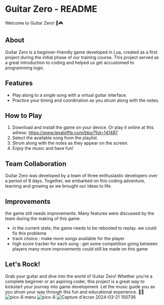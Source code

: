 # Guitar Zero - README

Welcome to Guitar Zero! 🎸🎮

## About

Guitar Zero is a beginner-friendly game developed in Lua, created as a first project during the initial phase of our training course. This project served as a great introduction to coding and helped us get accustomed to programming logic.

## Features

- Play along to a single song with a virtual guitar interface.
- Practice your timing and coordination as you strum along with the notes.

## How to Play

1. Download and install the game on your device.
   Or play it online at this adress: https://www.lexaloffle.com/bbs/?tid=141487
3. Select the available song from the playlist.
4. Strum along with the notes as they appear on the screen.
5. Enjoy the music and have fun!

## Team Collaboration

Guitar Zero was developed by a team of three enthusiastic developers over a period of 8 days. Together, we embarked on this coding adventure, learning and growing as we brought our ideas to life.

## Improvements

the game still needs improvements. Many features were discussed by the team during the making of this game. 
- in the current state, the game needs to be rebooted to replay. we could fix this probleme
- track choice : make more songs available for the player
- high score tracker for each song : get some competition going between players
many more improvements could still be made on this game

## Let's Rock!

Grab your guitar and dive into the world of Guitar Zero! Whether you're a complete beginner or an aspiring coder, this project is a great way to kickstart your journey into game development. Let the music guide you as you strum your way through this fun and educational experience. 🤘🎶
![pico-8 menu](https://github.com/Stoyots/Guitar_Zero/assets/146749062/fb3a38c9-ff8f-417e-80d9-a071c25181ba)
![pico-8 ](https://github.com/Stoyots/Guitar_Zero/assets/146749062/90c63cf7-3d76-401b-bde0-eac8fa620f6b)
![Capture d'écran 2024-03-21 100736](https://github.com/Stoyots/Guitar_Zero/assets/146749062/dbff4c76-9541-452a-a2dc-f429df96290e)
